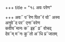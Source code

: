 +++
title = "१८ अवः परेण"

+++
अवः᳓ प᳓रेण पित᳓रं यो᳓ अस्य  
अनुवे᳓द पर᳓ एना᳓वरेण  
कवीय᳓मानः क᳓ इह᳓ प्र᳓ वोचद्  
देव᳓म् म᳓नः कु᳓तो अ᳓धि प्र᳓जातम्